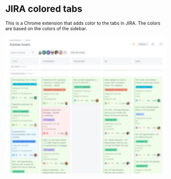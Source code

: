 # JIRA colored tabs

This is a Chrome extension that adds color to the tabs in JIRA. The colors are based on the colors of the sidebar.

![Preview](preview.png)
